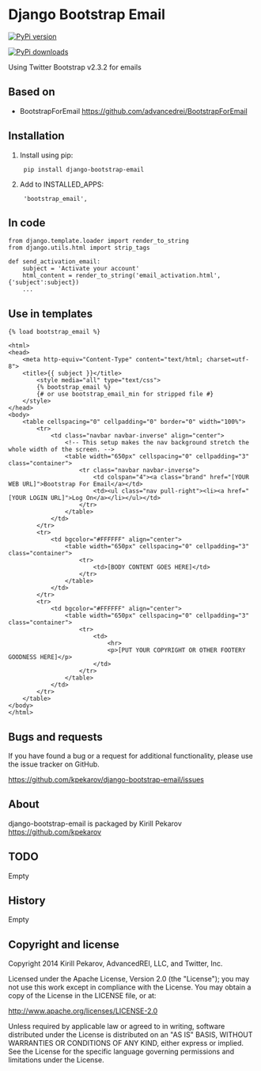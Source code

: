 Django Bootstrap Email
================================================

[![PyPi version](https://img.shields.io/pypi/v/django-bootstrap-email.svg)](https://crate.io/packages/django-bootstrap-email/)

[![PyPi downloads](https://img.shields.io/pypi/dm/django-bootstrap-email.svg)](https://crate.io/packages/django-bootstrap-email/)

Using Twitter Bootstrap v2.3.2 for emails

Based on
--------
* BootstrapForEmail https://github.com/advancedrei/BootstrapForEmail

Installation
------------
1. Install using pip:

        pip install django-bootstrap-email

2. Add to INSTALLED_APPS:

        'bootstrap_email',


In code
-------
    from django.template.loader import render_to_string
    from django.utils.html import strip_tags

    def send_activation_email:
        subject = 'Activate your account'
        html_content = render_to_string('email_activation.html', {'subject':subject})
        ...


Use in templates
----------------

    {% load bootstrap_email %}

    <html>
    <head>
        <meta http-equiv="Content-Type" content="text/html; charset=utf-8">
        <title>{{ subject }}</title>
            <style media="all" type="text/css">
            {% bootstrap_email %}
            {# or use bootstrap_email_min for stripped file #}
        </style>
    </head>
    <body>
        <table cellspacing="0" cellpadding="0" border="0" width="100%">
            <tr>
                <td class="navbar navbar-inverse" align="center">
                    <!-- This setup makes the nav background stretch the whole width of the screen. -->
                    <table width="650px" cellspacing="0" cellpadding="3" class="container">
                        <tr class="navbar navbar-inverse">
                            <td colspan="4"><a class="brand" href="[YOUR WEB URL]">Bootstrap For Email</a></td>
                            <td><ul class="nav pull-right"><li><a href="[YOUR LOGIN URL]">Log On</a></li></ul></td>
                        </tr>
                    </table>
                </td>
            </tr>
            <tr>
                <td bgcolor="#FFFFFF" align="center">
                    <table width="650px" cellspacing="0" cellpadding="3" class="container">
                        <tr>
                            <td>[BODY CONTENT GOES HERE]</td>
                        </tr>
                    </table>
                </td>
            </tr>
            <tr>
                <td bgcolor="#FFFFFF" align="center">
                    <table width="650px" cellspacing="0" cellpadding="3" class="container">
                        <tr>
                            <td>
                                <hr>
                                <p>[PUT YOUR COPYRIGHT OR OTHER FOOTERY GOODNESS HERE]</p>
                            </td>
                        </tr>
                    </table>
                </td>
            </tr>
        </table>
    </body>
    </html>

Bugs and requests
-----------------

If you have found a bug or a request for additional functionality, please use the issue tracker on GitHub.

https://github.com/kpekarov/django-bootstrap-email/issues

About
-----

django-bootstrap-email is packaged by Kirill Pekarov https://github.com/kpekarov


TODO
----

Empty


History
-------

Empty


Copyright and license
---------------------

Copyright 2014 Kirill Pekarov, AdvancedREI, LLC, and Twitter, Inc.

Licensed under the Apache License, Version 2.0 (the "License");
you may not use this work except in compliance with the License.
You may obtain a copy of the License in the LICENSE file, or at:

   http://www.apache.org/licenses/LICENSE-2.0

Unless required by applicable law or agreed to in writing, software
distributed under the License is distributed on an "AS IS" BASIS,
WITHOUT WARRANTIES OR CONDITIONS OF ANY KIND, either express or implied.
See the License for the specific language governing permissions and
limitations under the License.